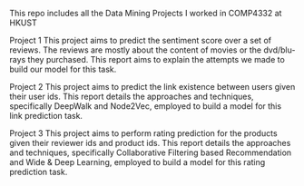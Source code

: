 This repo includes all the Data Mining Projects I worked in COMP4332 at HKUST

Project 1
This project aims to predict the sentiment score over a set of reviews. The reviews are 
mostly about the content of movies or the dvd/blu-rays they purchased. This report 
aims to explain the attempts we made to build our model for this task. 

Project 2
This project aims to predict the link existence between users given their user ids. This 
report details the approaches and techniques, specifically DeepWalk and Node2Vec, 
employed to build a model for this link prediction task. 

Project 3
This project aims to perform rating prediction for the products given their reviewer ids 
and  product  ids.  This  report  details  the  approaches  and  techniques,  specifically 
Collaborative  Filtering  based  Recommendation  and  Wide  &  Deep  Learning, 
employed to build a model for this rating prediction task. 
